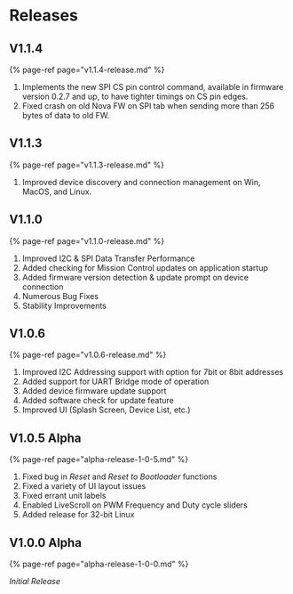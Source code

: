 # Releases

## V1.1.4

{% page-ref page="v1.1.4-release.md" %}

1. Implements the new SPI CS pin control command, available in firmware version 0.2.7 and up, to have tighter timings on CS pin edges.
2. Fixed crash on old Nova FW on SPI tab when sending more than 256 bytes of data to old FW.

## V1.1.3

{% page-ref page="v1.1.3-release.md" %}

1. Improved device discovery and connection management on Win, MacOS, and Linux.

## V1.1.0

{% page-ref page="v1.1.0-release.md" %}

1. Improved I2C & SPI Data Transfer Performance
2. Added checking for Mission Control updates on application startup
3. Added firmware version detection & update prompt on device connection
4. Numerous Bug Fixes
5. Stability Improvements

## V1.0.6

{% page-ref page="v1.0.6-release.md" %}

1. Improved I2C Addressing support with option for 7bit or 8bit addresses
2. Added support for UART Bridge mode of operation
3. Added device firmware update support
4. Added software check for update feature
5. Improved UI \(Splash Screen, Device List, etc.\)

## V1.0.5 Alpha

{% page-ref page="alpha-release-1-0-5.md" %}

1. Fixed bug in _Reset_ and _Reset to Bootloader_ functions
2. Fixed a variety of UI layout issues
3. Fixed errant unit labels
4. Enabled LiveScroll on PWM Frequency and Duty cycle sliders
5. Added release for 32-bit Linux

## V1.0.0 Alpha

{% page-ref page="alpha-release-1-0-0.md" %}

_Initial Release_ 

